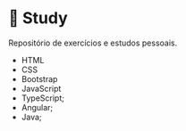 # :book: Study
Repositório de exercícios e estudos pessoais.  
- HTML
- CSS
- Bootstrap
- JavaScript
- TypeScript;
- Angular;
- Java;


